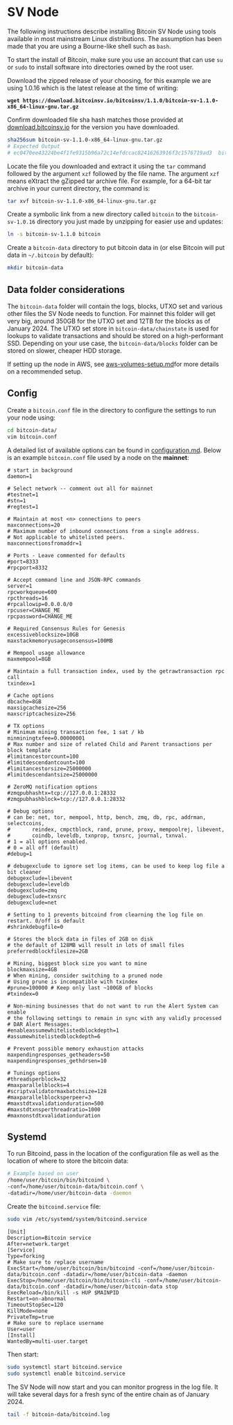 # SV Node

The following instructions describe installing Bitcoin SV Node using tools available in most mainstream Linux distributions. The assumption has been made that you are using a Bourne-like shell such as `bash`.

To start the install of Bitcoin, make sure you use an account that can use `su` or `sudo` to install software into directories owned by the root user.

Download the zipped release of your choosing, for this example we are using 1.0.16 which is the latest release at the time of writing:

<pre class="language-sh"><code class="lang-sh"><strong>wget https://download.bitcoinsv.io/bitcoinsv/1.1.0/bitcoin-sv-1.1.0-x86_64-linux-gnu.tar.gz
</strong></code></pre>

Confirm downloaded file sha hash matches those provided at [download.bitcoinsv.io](https://download.bitcoinsv.io/bitcoinsv/) for the version you have downloaded.

```sh
sha256sum bitcoin-sv-1.1.0-x86_64-linux-gnu.tar.gz
# Expected Output 
# ec0470ee43224be4f1fe9315b96a72c14efdccac82416263916f3c1576719ad3  bitcoin-sv-1.1.0-x86_64-linux-gnu.tar.gz
```

Locate the file you downloaded and extract it using the `tar` command followed by the argument `xzf` followed by the file name. The argument `xzf` means eXtract the gZipped tar archive file. For example, for a 64-bit tar archive in your current directory, the command is:

```bash
tar xvf bitcoin-sv-1.1.0-x86_64-linux-gnu.tar.gz
```

Create a symbolic link from a new directory called `bitcoin` to the `bitcoin-sv-1.0.16` directory you just made by unzipping for easier use and updates:

```bash
ln -s bitcoin-sv-1.1.0 bitcoin
```

Create a `bitcoin-data` directory to put bitcoin data in (or else Bitcoin will put data in `~/.bitcoin` by default):

```bash
mkdir bitcoin-data
```

## Data folder considerations

The `bitcoin-data` folder will contain the logs, blocks, UTXO set and various other files the SV Node needs to function. For mainnet this folder will get very big, around 350GB for the UTXO set and 12TB for the blocks as of January 2024. The UTXO set store in `bitcoin-data/chainstate` is used for lookups to validate transactions and should be stored on a high-performant SSD. Depending on your use case, the `bitcoin-data/blocks` folder can be stored on slower, cheaper HDD storage.

If setting up the node in AWS, see [aws-volumes-setup.md](aws-volumes-setup.md "mention")for more details on a recommended setup.

## Config

Create a `bitcoin.conf` file in the directory to configure the settings to run your node using:

```bash
cd bitcoin-data/
vim bitcoin.conf
```

A detailed list of available options can be found in [configuration.md](configuration.md "mention"). Below is an example `bitcoin.conf` file used by a node on the **mainnet**:

```editorconfig
# start in background
daemon=1

# Select network -- comment out all for mainnet
#testnet=1
#stn=1
#regtest=1

# Maintain at most <n> connections to peers
maxconnections=20
# Maximum number of inbound connections from a single address.
# Not applicable to whitelisted peers.
maxconnectionsfromaddr=1

# Ports - Leave commented for defaults
#port=8333
#rpcport=8332

# Accept command line and JSON-RPC commands
server=1
rpcworkqueue=600
rpcthreads=16
#rpcallowip=0.0.0.0/0 
rpcuser=CHANGE_ME
rpcpassword=CHANGE_ME

# Required Consensus Rules for Genesis
excessiveblocksize=10GB
maxstackmemoryusageconsensus=100MB

# Mempool usage allowance
maxmempool=8GB

# Maintain a full transaction index, used by the getrawtransaction rpc call
txindex=1

# Cache options
dbcache=8GB
maxsigcachesize=256
maxscriptcachesize=256

# TX options
# Minimum mining transaction fee, 1 sat / kb
minminingtxfee=0.00000001
# Max number and size of related Child and Parent transactions per block template 
#limitancestorcount=100
#limitdescendantcount=100
#limitancestorsize=25000000
#limitdescendantsize=25000000

# ZeroMQ notification options
#zmqpubhashtx=tcp://127.0.0.1:28332
#zmqpubhashblock=tcp://127.0.0.1:28332

# Debug options
# can be: net, tor, mempool, http, bench, zmq, db, rpc, addrman, selectcoins,
#       reindex, cmpctblock, rand, prune, proxy, mempoolrej, libevent,
#       coindb, leveldb, txnprop, txnsrc, journal, txnval.
# 1 = all options enabled.
# 0 = all off (default)
#debug=1

# debugexclude to ignore set log items, can be used to keep log file a bit cleaner
debugexclude=libevent
debugexclude=leveldb
debugexclude=zmq
debugexclude=txnsrc
debugexclude=net

# Setting to 1 prevents bitcoind from clearning the log file on restart. 0/off is default
#shrinkdebugfile=0 

# Stores the block data in files of 2GB on disk
# the default of 128MB will result in lots of small files
preferredblockfilesize=2GB

# Mining, biggest block size you want to mine
blockmaxsize=4GB 
# When mining, consider switching to a pruned node
# Using prune is incompatible with txindex
#prune=100000 # Keep only last ~100GB of blocks
#txindex=0

# Non-mining businesses that do not want to run the Alert System can enable
# the following settings to remain in sync with any validly processed
# DAR Alert Messages.
#enableassumewhitelistedblockdepth=1
#assumewhitelistedblockdepth=6

# Prevent possible memory exhaustion attacks
maxpendingresponses_getheaders=50
maxpendingresponses_gethdrsen=10

# Tunings options
#threadsperblock=32
#maxparallelblocks=4
#scriptvalidatormaxbatchsize=128
#maxparallelblocksperpeer=3
#maxstdtxvalidationduration=500
#maxstdtxnsperthreadratio=1000
#maxnonstdtxvalidationduration
```

## Systemd

To run Bitcoind, pass in the location of the configuration file as well as the location of where to store the bitcoin data:

```bash
# Example based on user
/home/user/bitcoin/bin/bitcoind \
-conf=/home/user/bitcoin-data/bitcoin.conf \
-datadir=/home/user/bitcoin-data -daemon
```

Create the `bitcoind.service` file:

```bash
sudo vim /etc/systemd/system/bitcoind.service
```

```systemd
[Unit]
Description=Bitcoin service
After=network.target
[Service]
Type=forking
# Make sure to replace username
ExecStart=/home/user/bitcoin/bin/bitcoind -conf=/home/user/bitcoin-data/bitcoin.conf -datadir=/home/user/bitcoin-data -daemon
ExecStop=/home/user/bitcoin/bin/bitcoin-cli -conf=/home/user/bitcoin-data/bitcoin.conf -datadir=/home/user/bitcoin-data stop
ExecReload=/bin/kill -s HUP $MAINPID
Restart=on-abnormal
TimeoutStopSec=120
KillMode=none
PrivateTmp=true
# Make sure to replace username
User=user
[Install]
WantedBy=multi-user.target
```

Then start:

```bash
sudo systemctl start bitcoind.service
sudo systemctl enable bitcoind.service
```

The SV Node will now start and you can monitor progress in the log file. It will take several days for a fresh sync of the entire chain as of January 2024.

```bash
tail -f bitcoin-data/bitcoind.log
```

